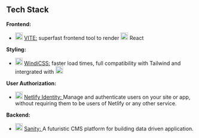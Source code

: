 ## Tech Stack

**Frontend:** 
  * <img src="https://chuongtang.github.io/sourceStore/logos/Vite.png" alt="VITE"
	title="VITE logo" height="20" /> [VITE:](https://vitejs.dev) superfast frontend tool to render <img src="https://chuongtang.github.io/sourceStore/logos/React.png" alt="React"
	title="React logo" height="20" /> React 

**Styling:** 
  * <img src="https://chuongtang.github.io/sourceStore/logos/WindiCSS.png" alt="WindiCSS"
	title="WindiCSS logo" height="20" /> [WindiCSS:](https://windicss.org/guide) faster load times, full compatibility with Tailwind and intergrated with <img src="https://chuongtang.github.io/sourceStore/logos/Vite.png" alt="VITE"
	title="VITE logo" height="20" />

**User Authorization:** 
  * <img src="https://chuongtang.github.io/sourceStore/logos/Netlify.png" alt="Netlify Logo"
	title="Netlify Identity logo" height="20" /> [Netlify Identity: ](https://docs.netlify.com/visitor-access/identity) Manage and authenticate users on your site or app, without requiring them to be users of Netlify or any other service.

**Backend:** 
* <img src="https://chuongtang.github.io/sourceStore/logos/Sanity.png" alt="Sanity"
	title="Sanity logo" height="20" /> [Sanity: ](https://www.sanity.io) A futuristic CMS platform for building data driven application.
 